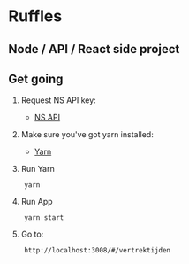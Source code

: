 # Ruffles

## Node / API / React side project

## Get going

1. Request NS API key:
    - [NS API](https://www.ns.nl/ews-aanvraagformulier/?0)

2. Make sure you've got yarn installed:
    - [Yarn](https://yarnpkg.com/en/docs/install)

3. Run Yarn

```
    yarn
```

4. Run App
```
    yarn start
```

5. Go to:
```
    http://localhost:3008/#/vertrektijden
```
